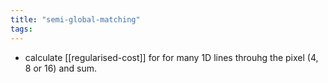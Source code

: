 ```yaml
---
title: "semi-global-matching"
tags: 
---
```


- calculate [[regularised-cost]] for for many 1D lines throuhg the pixel (4, 8 or 16) and sum.
